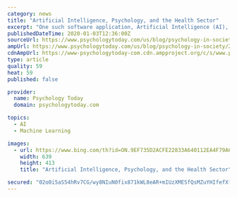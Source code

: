 ```yaml
---
category: news
title: "Artificial Intelligence, Psychology, and the Health Sector"
excerpt: "One such software application, Artificial Intelligence (AI), has been suggested to be growing at an exponential rate, 3 with deep learning neural networks leading many achievements. IBM’s Deep Blue beat Gary Kasparov in chess, and more recently Google’s DeepMind beat Lee Se-dol at the Chinese game of Go, which is a much more complex game ..."
publishedDateTime: 2020-01-03T12:36:00Z
sourceUrl: https://www.psychologytoday.com/us/blog/psychology-in-society/202001/artificial-intelligence-psychology-and-the-health-sector
ampUrl: https://www.psychologytoday.com/us/blog/psychology-in-society/202001/artificial-intelligence-psychology-and-the-health-sector?amp
cdnAmpUrl: https://www-psychologytoday-com.cdn.ampproject.org/c/s/www.psychologytoday.com/us/blog/psychology-in-society/202001/artificial-intelligence-psychology-and-the-health-sector?amp
type: article
quality: 59
heat: 59
published: false

provider:
  name: Psychology Today
  domain: psychologytoday.com

topics:
  - AI
  - Machine Learning

images:
  - url: https://www.bing.com/th?id=ON.9EF735D2ACFE22833A640112EA4F79A6
    width: 639
    height: 413
    title: "Artificial Intelligence, Psychology, and the Health Sector"

secured: "02o0i5aS54hRv7CG/wy8NIuN0fix871kWL8eAR+mIUzXMESfQsMZuYHIfefXfhDUVPMG8spIhEFiqdraJ30BxqouT9TkzTS9IotCY2esMXiYEVPxQKSIm/9AY3dDvKzXz01PKCrfdOWj3jafPLNAuaXrSmJ3AuAsMdHTfN5TY/vcrAkmSviCkKxzYfS4g7bvrlspaOchE0w9N/NibRRFH3IUxz6OOL8kw8ZYxnIW/ctemVluXQOoeptRzsQdKy0/CHB6smc7Wc02pCqOjRMKcg==;n0Il8/KgSgH4j2/s5YUOOw=="
---
```


